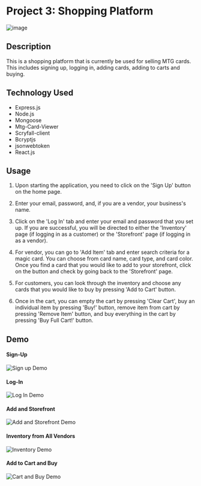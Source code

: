 # Project 3: Shopping Platform

![image](https://user-images.githubusercontent.com/54219054/76577481-8c988f80-6493-11ea-8382-a06701fbe753.png)

## Description

This is a shopping platform that is currently be used for selling MTG cards. This includes signing up, logging in, adding cards, adding to carts and buying.

## Technology Used

* Express.js
* Node.js
* Mongoose
* Mtg-Card-Viewer
* Scryfall-client
* Bcryptjs
* jsonwebtoken
* React.js

## Usage

1. Upon starting the application, you need to click on the 'Sign Up' button on the home page.

2. Enter your email, password, and, if you are a vendor, your business's name.

3. Click on the 'Log In' tab and enter your email and password that you set up. If you are successful, you will be directed to either the 'Inventory' page (if logging in as a customer) or the 'Storefront' page (if logging in as a vendor).

4. For vendor, you can go to 'Add Item' tab and enter search criteria for a magic card. You can choose from card name, card type, and card color. Once you find a card that you would like to add to your storefront, click on the button and check by going back to the 'Storefront' page.

5. For customers, you can look through the inventory and choose any cards that you would like to buy by pressing 'Add to Cart' button.

6. Once in the cart, you can empty the cart by pressing 'Clear Cart', buy an individual item by pressing 'Buy!' button, remove item from cart by pressing 'Remove Item' button, and buy everything in the cart by pressing 'Buy Full Cart!' button.

## Demo

#### Sign-Up

![Sign up Demo](https://media.giphy.com/media/jn7X2aMZyHqDaCX49T/giphy.gif)

#### Log-In

![Log In Demo](https://media.giphy.com/media/YQMlRYLmkS4zENOaD4/giphy.gif)

#### Add and Storefront

![Add and Storefront Demo](https://media.giphy.com/media/S8rFTmlTpfVsUjjCCf/giphy.gif)

#### Inventory from All Vendors

![Inventory Demo](https://media.giphy.com/media/QBYol1y4db3f3XDRyU/giphy.gif)

#### Add to Cart and Buy

![Cart and Buy Demo](https://media.giphy.com/media/VFvfZNYZv1nHM5Wzto/giphy.gif)